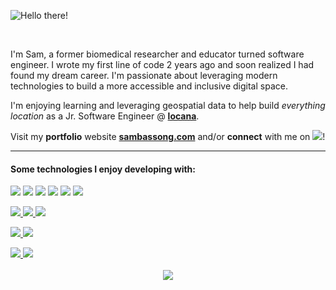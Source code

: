 

![Hello there!](https://media.giphy.com/media/xTiIzJSKB4l7xTouE8/giphy.gif)

<br>

I'm Sam, a former biomedical researcher and educator turned software engineer. I wrote my first line of code 2 years ago and soon realized I had found my dream career. I'm passionate about leveraging modern technologies to build a more accessible and inclusive digital space.

I'm enjoying learning and leveraging geospatial data to help build *everything location* as a Jr. Software Engineer @ **[locana](https://www.locana.co/)**.

Visit my **portfolio** website **[sambassong.com](https://www.sambassong.com/)** and/or **connect** with me on <a href="https://www.linkedin.com/in/sambassong/"><img src="https://img.shields.io/badge/-LinkedIn-0077B5?style=square&logo=LinkedIn&logoColor=white" /></a>! 

<hr>
<!-- </br> -->

 #### **Some technologies I enjoy developing with**:
<!-- </br> -->
</p>
<div> 
  <a href="#"><img src="https://img.shields.io/badge/-JavaScript-F7DF1E?style=flat-square&logo=javascript&logoColor=black" /></a>
  <a href="#"><img src="https://img.shields.io/badge/-React-61DAFB?style=flat-square&logo=React&logoColor=black" /></a>
  <a href="#"><img src="https://img.shields.io/badge/-NodeJS-339933?style=flat-square&logo=Node.js&logoColor=white" /></a>
  <a href="#"><img src="https://img.shields.io/badge/-Express-F7F7F7?style=flat-square&logo=express&logoColor=339933" /></a>
  <a href="#"><img src="https://img.shields.io/badge/-Redux-764ABC?style=flat-square&logo=Redux" /></a>
  <a href="#"><img src="https://img.shields.io/badge/vuejs-%2335495e.svg?style=flat-square&logo=vuedotjs&logoColor=%234FC08D" /></a>

  </p>
  
  <a href="#"><img src="https://img.shields.io/badge/AWS-232F3E?style=flat-square&logo=amazon-aws&logoColor=FEBD69" />  </a>
  <a href="#"><img src="https://img.shields.io/badge/-PostgreSQL-336791?style=flat-square&logo=postgresql&logoColor=FAFAFA" />  </a>
  <a href="#"><img src="https://img.shields.io/badge/-MongoDB-F7F7F7?style=flat-square&logo=mongodb" />  </a>

  </p>
  <a href="#"><img src="https://img.shields.io/badge/-Python3-3776AB?style=flat-square&logo=Python&logoColor=white" />  </a>
  <a href="#"><img src="https://img.shields.io/badge/-Flask-F7F7F7?style=flat-square&logo=flask&logoColor=black" />  </a>

  </p>
  <a href="#"><img src="https://img.shields.io/badge/-HTML5-E34F26?style=flat-square&logo=html5&logoColor=white" />  </a>
  <a href="#"><img src="https://img.shields.io/badge/-CSS3-1572B6?style=flat-square&logo=css3" />  </a>
</div>

<br>

<div align="center">
  <a href="#"><img align="center" src="https://github-readme-stats.vercel.app/api?username=sbassong&hide=,issues&include_all_commits=true&count_private=true&show_icons=true&theme=midnight-purple " />  </a><br>
</div>